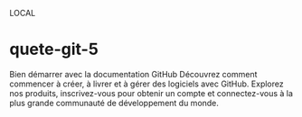 
LOCAL 
# quete-git-5
Bien démarrer avec la documentation GitHub
Découvrez comment commencer à créer, à livrer et à gérer des logiciels avec GitHub. Explorez nos produits, inscrivez-vous pour obtenir un compte et connectez-vous à la plus grande communauté de développement du monde.
